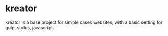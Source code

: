 # kreator
kreator is a base project for simple cases websites, with a basic setting for gulp, stylus, javascript.
